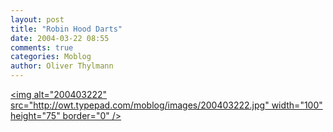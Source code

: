 ```yaml
---
layout: post
title: "Robin Hood Darts"
date: 2004-03-22 08:55
comments: true
categories: Moblog
author: Oliver Thylmann
---
```



[&lt;img alt=&quot;200403222&quot; src=&quot;http://owt.typepad.com/moblog/images/200403222.jpg&quot; width=&quot;100&quot; height=&quot;75&quot; border=&quot;0&quot; /&gt;](http://owt.typepad.com/photos/uncategorized/200403222.jpg)


